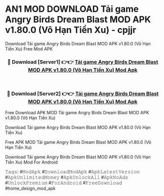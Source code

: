 # AN1 MOD DOWNLOAD Tải game Angry Birds Dream Blast MOD APK v1.80.0 (Vô Hạn Tiền Xu) - cpjjr
Download Tải game Angry Birds Dream Blast MOD APK v1.80.0 (Vô Hạn Tiền Xu) Free Mod APK

<div align="center">
<h3>🔴 Download [Server1] 👉👉 <a href="https://apk-comot.site?title=Tải_game_Angry_Birds_Dream_Blast_MOD_APK_v1.80.0_(Vô_Hạn_Tiền_Xu)">Tải game Angry Birds Dream Blast MOD APK v1.80.0 (Vô Hạn Tiền Xu) Mod Apk</a></h3><br>

<h3>🔴 Download [Server2] 👉👉 <a href="https://apk-comot.site?title=Tải_game_Angry_Birds_Dream_Blast_MOD_APK_v1.80.0_(Vô_Hạn_Tiền_Xu)">Tải game Angry Birds Dream Blast MOD APK v1.80.0 (Vô Hạn Tiền Xu) Mod Apk</a></h3>
</div>


Free Download APK MOD Tải game Angry Birds Dream Blast MOD APK v1.80.0 (Vô Hạn Tiền Xu)

Download Tải game Angry Birds Dream Blast MOD APK v1.80.0 (Vô Hạn Tiền Xu) 

Free APK MOD Tải game Angry Birds Dream Blast MOD APK v1.80.0 (Vô Hạn Tiền Xu) 

Download Tải game Angry Birds Dream Blast MOD APK v1.80.0 (Vô Hạn Tiền Xu) Mod For Android

𝚃𝚊𝚐𝚜: #𝙼𝚘𝚍𝙰𝚙𝚔 #𝙳𝚘𝚠𝚗𝚕𝚘𝚊𝚍𝙼𝚘𝚍𝙰𝚙𝚔 #𝙰𝚙𝚔𝙻𝚊𝚝𝚎𝚜𝚝𝚅𝚎𝚛𝚜𝚒𝚘𝚗 #𝙰𝚙𝚔𝚄𝚗𝚕𝚒𝚖𝚒𝚝𝚎𝚍𝙼𝚘𝚗𝚎𝚢 #𝙰𝚙𝚔𝚄𝚗𝚕𝚘𝚌𝚔𝙰𝚕𝚕 #𝙰𝚙𝚔𝙽𝚘𝙰𝚍𝚜 #𝚄𝚗𝚕𝚘𝚌𝚔𝙿𝚛𝚎𝚖𝚒𝚞𝚖 #𝙵𝚘𝚛𝙰𝚗𝚍𝚛𝚘𝚒𝚍 #𝙵𝚛𝚎𝚎𝙳𝚘𝚠𝚗𝚕𝚘𝚊𝚍 #home_design_mod_apk